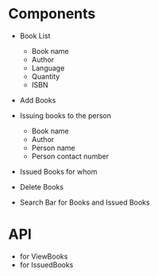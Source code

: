 # Components

- Book List
    - Book name
    - Author
    - Language
    - Quantity
    - ISBN

- Add Books
- Issuing books to the person
    - Book name
    - Author
    - Person name
    - Person contact number

- Issued Books for whom
- Delete Books

- Search Bar for Books and Issued Books



# API

- for ViewBooks
- for IssuedBooks
